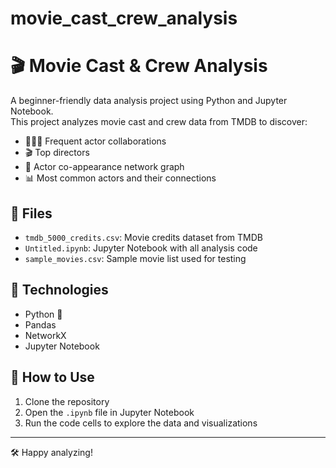 # movie_cast_crew_analysis
# 🎬 Movie Cast & Crew Analysis

A beginner-friendly data analysis project using Python and Jupyter Notebook.  
This project analyzes movie cast and crew data from TMDB to discover:

- 🧑‍🤝‍🧑 Frequent actor collaborations  
- 🎬 Top directors  
- 🔗 Actor co-appearance network graph  
- 📊 Most common actors and their connections

## 📁 Files

- `tmdb_5000_credits.csv`: Movie credits dataset from TMDB  
- `Untitled.ipynb`: Jupyter Notebook with all analysis code  
- `sample_movies.csv`: Sample movie list used for testing  

## 📌 Technologies

- Python 🐍  
- Pandas  
- NetworkX  
- Jupyter Notebook  

## 🚀 How to Use

1. Clone the repository  
2. Open the `.ipynb` file in Jupyter Notebook  
3. Run the code cells to explore the data and visualizations  

---

🛠️ Happy analyzing!  


